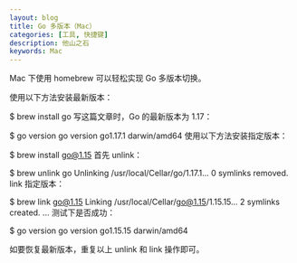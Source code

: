 ```yaml
---
layout: blog
title: Go 多版本（Mac）
categories: [工具, 快捷键]
description: 他山之石
keywords: Mac
---	
```


Mac 下使用 homebrew 可以轻松实现 Go 多版本切换。

使用以下方法安装最新版本：

$ brew install go
写这篇文章时，Go 的最新版本为 1.17：

$ go version
go version go1.17.1 darwin/amd64
使用以下方法安装指定版本：

$ brew install go@1.15
首先 unlink：

$ brew unlink go
Unlinking /usr/local/Cellar/go/1.17.1... 0 symlinks removed.
link 指定版本：

$ brew link go@1.15
Linking /usr/local/Cellar/go@1.15/1.15.15... 2 symlinks created.
...
测试下是否成功：

$ go version
go version go1.15.15 darwin/amd64

如要恢复最新版本，重复以上 unlink 和 link 操作即可。